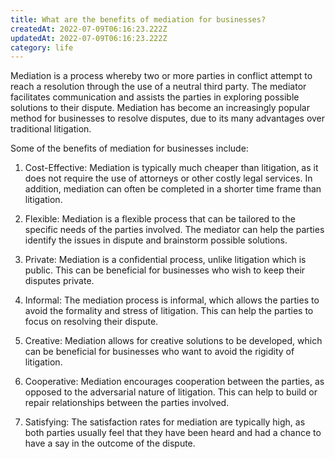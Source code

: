 ```yaml
---
title: What are the benefits of mediation for businesses?
createdAt: 2022-07-09T06:16:23.222Z
updatedAt: 2022-07-09T06:16:23.222Z
category: life
---
```


Mediation is a process whereby two or more parties in conflict attempt to reach a resolution through the use of a neutral third party. The mediator facilitates communication and assists the parties in exploring possible solutions to their dispute. Mediation has become an increasingly popular method for businesses to resolve disputes, due to its many advantages over traditional litigation.

Some of the benefits of mediation for businesses include:

1. Cost-Effective: Mediation is typically much cheaper than litigation, as it does not require the use of attorneys or other costly legal services. In addition, mediation can often be completed in a shorter time frame than litigation.

2. Flexible: Mediation is a flexible process that can be tailored to the specific needs of the parties involved. The mediator can help the parties identify the issues in dispute and brainstorm possible solutions.

3. Private: Mediation is a confidential process, unlike litigation which is public. This can be beneficial for businesses who wish to keep their disputes private.

4. Informal: The mediation process is informal, which allows the parties to avoid the formality and stress of litigation. This can help the parties to focus on resolving their dispute.

5. Creative: Mediation allows for creative solutions to be developed, which can be beneficial for businesses who want to avoid the rigidity of litigation.

6. Cooperative: Mediation encourages cooperation between the parties, as opposed to the adversarial nature of litigation. This can help to build or repair relationships between the parties involved.

7. Satisfying: The satisfaction rates for mediation are typically high, as both parties usually feel that they have been heard and had a chance to have a say in the outcome of the dispute.

